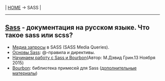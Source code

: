 | [HOME](https://github.com/vik-vavilikhin/vik-vavilikhin.github.io) &rarr; SASS |

-------------------------------------------------------------------------------
## [Sass](https://sass-scss.ru/) - документация на русском языке. Что такое sass или scss?
- [Медиа запросы](http://area53.ru/route/route.php?css3/media-zaprosy-v-sass-sass-media-queries.html) в SASS (SASS Media Queries).
- [Основы Sass](https://getinstance.info/articles/css/sass-basics-rules-directives/): @-правила и директивы.
- [Начинаем работу с Sass и Bourbon](http://prgssr.ru/development/nachinaem-rabotu-s-sass-i-bourbon.html)(Автор: М.Дэвид Грин.13 Ноября 2015)
- [Bourbon](https://www.bourbon.io/): библиотека примесей для Sass ([дополнительные материалы](https://webdesign.tutsplus.com/ru/tutorials/introducing-bourbon-lightweight-sass-mixins-and-more--cms-24733))